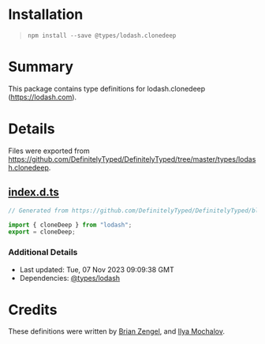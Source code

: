 # Installation
> `npm install --save @types/lodash.clonedeep`

# Summary
This package contains type definitions for lodash.clonedeep (https://lodash.com).

# Details
Files were exported from https://github.com/DefinitelyTyped/DefinitelyTyped/tree/master/types/lodash.clonedeep.
## [index.d.ts](https://github.com/DefinitelyTyped/DefinitelyTyped/tree/master/types/lodash.clonedeep/index.d.ts)
````ts
// Generated from https://github.com/DefinitelyTyped/DefinitelyTyped/blob/master/types/lodash/scripts/generate-modules.ts

import { cloneDeep } from "lodash";
export = cloneDeep;

````

### Additional Details
 * Last updated: Tue, 07 Nov 2023 09:09:38 GMT
 * Dependencies: [@types/lodash](https://npmjs.com/package/@types/lodash)

# Credits
These definitions were written by [Brian Zengel](https://github.com/bczengel), and [Ilya Mochalov](https://github.com/chrootsu).
